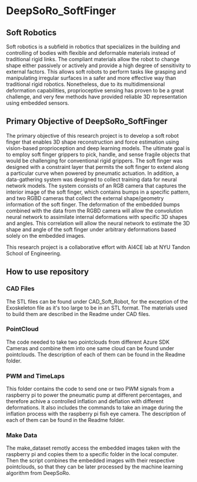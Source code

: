 # DeepSoRo_SoftFinger

## Soft Robotics

Soft robotics is a subfield in robotics that specializes in the building and controlling of bodies with flexible and deformable materials instead of traditional rigid links. The compliant materials allow the robot to change shape either passively or actively and provide a high degree of sensitivity to external factors. This allows soft robots to perform tasks like grasping and manipulating irregular surfaces in a safer and more effective way than traditional rigid robotics. Nonetheless, due to its multidimensional deformation capabilities, proprioceptive sensing has proven to be a great challenge, and very few methods have provided reliable 3D representation using embedded sensors. 

## Primary Objective of DeepSoRo_SoftFinger

The primary objective of this research project is to develop a soft robot finger that enables 3D shape reconstruction and force estimation using vision-based proprioception and deep learning models. The ultimate goal is to employ soft finger grippers to pick, handle, and sense fragile objects that would be challenging for conventional rigid grippers. The soft finger was designed with a constraint layer that permits the soft finger to extend along a particular curve when powered by pneumatic actuation. In addition, a data-gathering system was designed to collect training data for neural network models. The system consists of an RGB camera that captures the interior image of the soft finger, which contains bumps in a specific pattern, and two RGBD cameras that collect the external shape/geometry information of the soft finger. The deformation of the embedded bumps combined with the data from the RGBD camera will allow the convolution neural network to assimilate internal deformations with specific 3D shapes and angles. This correlation will allow the neural network to estimate the 3D shape and angle of the soft finger under arbitrary deformations based solely on the embedded images.

This research project is a collaborative effort with AI4CE lab at NYU Tandon School of Engineering. 

## How to use repository 

### CAD Files 
 
The STL files can be found under CAD_Soft_Robot, for the exception of the Exoskeleton file as it's too large to be in an STL format. The materials used to build them are described in the Readme under CAD files. 

### PointCloud 

The code needed to take two pointclouds from different Azure SDK Cameras and combine them into one same cloud can be found under pointclouds. The description of each of them can be found in the Readme folder. 

### PWM and TimeLaps 

This folder contains the code to send one or two PWM signals from a raspberry pi to power the pneumatic pump at different percentages, and therefore achive a controlled inflation and deflation with different deformations. It also includes the commands to take an image during the inflation process with the raspberry pi fish eye camera. The description of each of them can be found in the Readme folder. 

### Make Data 

The make_dataset remotly access the embedded images taken with the raspberry pi and copies them to a specific folder in the local computer. Then the script combines the embedded images with their respective pointclouds, so that they can be later processed by the machine learning algorithm from DeepSoRo. 
